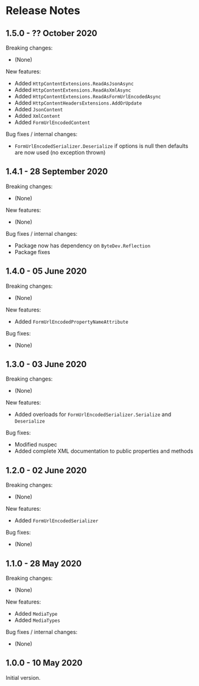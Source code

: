 # Release Notes

## 1.5.0 - ?? October 2020

Breaking changes:
- (None)

New features:
- Added `HttpContentExtensions.ReadAsJsonAsync`
- Added `HttpContentExtensions.ReadAsXmlAsync`
- Added `HttpContentExtensions.ReadAsFormUrlEncodedAsync`
- Added `HttpContentHeadersExtensions.AddOrUpdate`
- Added `JsonContent`
- Added `XmlContent`
- Added `FormUrlEncodedContent`

Bug fixes / internal changes:
- `FormUrlEncodedSerializer.Deserialize` if options is null then defaults are now used (no exception thrown)

## 1.4.1 - 28 September 2020

Breaking changes:
- (None)

New features:
- (None)

Bug fixes / internal changes:
- Package now has dependency on `ByteDev.Reflection`
- Package fixes

## 1.4.0 - 05 June 2020

Breaking changes:
- (None)

New features:
- Added `FormUrlEncodedPropertyNameAttribute`

Bug fixes:
- (None)

## 1.3.0 - 03 June 2020

Breaking changes:
- (None)

New features:
- Added overloads for `FormUrlEncodedSerializer.Serialize` and `Deserialize`

Bug fixes:
- Modified nuspec
- Added complete XML documentation to public properties and methods

## 1.2.0 - 02 June 2020

Breaking changes:
- (None)

New features:
- Added `FormUrlEncodedSerializer`

Bug fixes:
- (None)

## 1.1.0 - 28 May 2020

Breaking changes:
- (None)

New features:
- Added `MediaType`
- Added `MediaTypes`

Bug fixes / internal changes:
- (None)

## 1.0.0 - 10 May 2020

Initial version.
